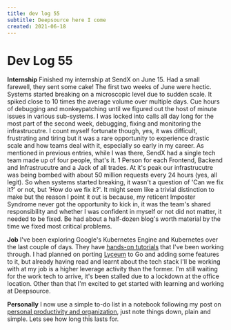 ```yaml
---
title: dev log 55
subtitle: Deepsource here I come
created: 2021-06-18
---
```

# Dev Log 55

**Internship** Finished my internship at SendX on June 15. Had a small
farewell, they sent some cake! The first two weeks of June were hectic. Systems
started breaking on a microscopic level due to sudden scale. It spiked close to
10 times the average volume over multiple days. Cue hours of debugging and
monkeypatching until we figured out the host of minute issues in various
sub-systems. I was locked into calls all day long for the most part of the
second week, debugging, fixing and monitoring the infrastrucutre. I count
myself fortunate though, yes, it was difficult, frustrating and tiring but it
was a rare opportunity to experience drastic scale and how teams deal with it,
especially so early in my career. As mentioned in previous entries, while I was
there, SendX had a single tech team made up of four people, that's it. 1 Person
for each Frontend, Backend and Infrastrucutre and a Jack of all trades. At it's
peak our infrastrucutre was being bombed with about 50 million requests every
24 hours (yes, all legit). So when systems started breaking, it wasn't a
question of 'Can we fix it?' or not, but 'How do we fix it?'. It might seem
like a trivial distinction to make but the reason I point it out is because, my
reticent Imposter Syndrome never got the opportunity to kick in, it was the
team's shared responsibility and whether I was confident in myself or not did
not matter, it needed to be fixed. Be had about a half-dozen blog's worth
material by the time we fixed most critical problems.

**Job** I've been exploring Google's Kubernetes Engine and Kubernetes over the
last couple of days. They have [hands-on
tutorials](https://cloud.google.com/kubernetes-engine/docs/tutorials) that I've
been working through. I had planned on porting
[Lyceum](https://github.com/awalvie/lyceum) to Go and adding some features to
it, but already having read and learnt about the tech stack I'll be working
with at my job is a higher leverage activity than the former. I'm still waiting
for the work tech to arrive, it's been stalled due to a lockdown at the office
location. Other than that I'm excited to get started with learning and working
at Deepsource.

**Personally** I now use a simple to-do list in a notebook following my post on
[personal productivity and organization](./on_personal_organization.html), just
note things down, plain and simple. Lets see how long this lasts for.

